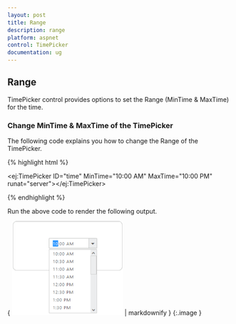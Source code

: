 ```yaml
---
layout: post
title: Range
description: range
platform: aspnet
control: TimePicker
documentation: ug
---
```


## Range

TimePicker control provides options to set the Range (MinTime & MaxTime) for the time.

### Change MinTime & MaxTime of the TimePicker

The following code explains you how to change the Range of the TimePicker.

{% highlight html %}



<ej:TimePicker ID="time" MinTime="10:00 AM" MaxTime="10:00 PM" runat="server"></ej:TimePicker>



{% endhighlight %}



Run the above code to render the following output.

{ ![](Range_images/Range_img1.png) | markdownify }
{:.image }


